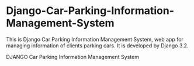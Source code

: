 # Django-Car-Parking-Information-Management-System
This is Django Car Parking Information Management System, web app for managing information of clients parking cars. It is developed by Django 3.2.



DJANGO Car Parking Information Management System
